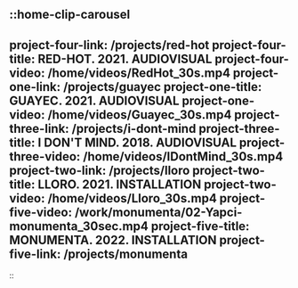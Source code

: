 ::home-clip-carousel
---
project-four-link: /projects/red-hot
project-four-title: RED-HOT. 2021. AUDIOVISUAL
project-four-video: /home/videos/RedHot_30s.mp4
project-one-link: /projects/guayec
project-one-title: GUAYEC. 2021. AUDIOVISUAL 
project-one-video: /home/videos/Guayec_30s.mp4
project-three-link: /projects/i-dont-mind
project-three-title: I DON'T MIND. 2018. AUDIOVISUAL
project-three-video: /home/videos/IDontMind_30s.mp4
project-two-link: /projects/lloro
project-two-title: LLORO. 2021. INSTALLATION
project-two-video: /home/videos/Lloro_30s.mp4
project-five-video: /work/monumenta/02-Yapci-monumenta_30sec.mp4
project-five-title: MONUMENTA. 2022. INSTALLATION
project-five-link: /projects/monumenta
---
::
